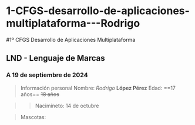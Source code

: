 # 1-CFGS-desarrollo-de-aplicaciones-multiplataforma---Rodrigo

#1º CFGS Desarrollo de Aplicaciones Multiplataforma
## LND - Lenguaje de Marcas
### A 19 de septiembre de 2024

> Información personal
Nombre: *Rodrigo* **López Pérez**
Edad: ==17 años== ~~18 años~~

>> Nacimineto:
14 de  octubre

>Mascotas:
